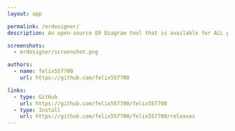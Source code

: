 ```yaml
---
layout: app

permalink: /erdesigner/
description: An open-source ER Diagram tool that is available for ALL platforms.

screenshots:
  - erdesigner/screenshot.png

authors:
  - name: felix557700
    url: https://github.com/felix557700

links:
  - type: GitHub
    url: https://github.com/felix557700/felix557700
  - type: Install
    url: https://github.com/felix557700/felix557700/releases
---
```


